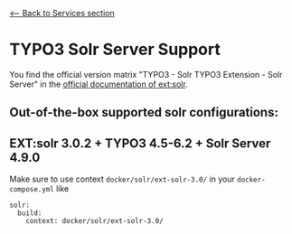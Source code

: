 [<-- Back to Services section](../../documentation/SERVICES.md)

# TYPO3 Solr Server Support

You find the official version matrix "TYPO3 - Solr TYPO3 Extension - Solr Server" in the [official documentation of ext:solr](https://docs.typo3.org/typo3cms/extensions/solr/Appendix/VersionMatrix.html).

## Out-of-the-box supported solr configurations:

## EXT:solr 3.0.2 + TYPO3 4.5-6.2 + Solr Server 4.9.0

Make sure to use context `docker/solr/ext-solr-3.0/` in your `docker-compose.yml` like

    solr:
      build:
        context: docker/solr/ext-solr-3.0/


